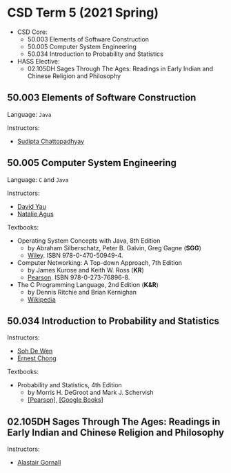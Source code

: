 # CSD Term 5 (2021 Spring)

- CSD Core:
    - 50.003 Elements of Software Construction
    - 50.005 Computer System Engineering
    - 50.034 Introduction to Probability and Statistics
- HASS Elective:
    - 02.105DH Sages Through The Ages: Readings in Early Indian and Chinese Religion and Philosophy

## 50.003 Elements of Software Construction

Language: `Java`

Instructors:

- [Sudipta Chattopadhyay](https://istd.sutd.edu.sg/people/faculty/sudipta-chattopadhyay)

## 50.005 Computer System Engineering

Language: `C` and `Java`

Instructors:

- [David Yau](https://istd.sutd.edu.sg/people/faculty/david-yau)
- [Natalie Agus](https://istd.sutd.edu.sg/people/faculty/natalie-agus)

Textbooks:

- Operating System Concepts with Java, 8th Edition 
    - by Abraham Silberschatz, Peter B. Galvin, Greg Gagne (**SGG**)
    - [Wiley](https://www.wiley.com/en-sg/Operating+System+Concepts+with+Java,+8th+Edition+International+Student+Version-p-9780470398791). ISBN 978-0-470-50949-4.
- Computer Networking: A Top-down Approach, 7th Edition
    - by James Kurose and Keith W. Ross (**KR**)
    - [Pearson](https://www.pearson.com/us/higher-education/program/Kurose-Computer-Networking-A-Top-Down-Approach-7th-Edition/PGM1101673.html). ISBN 978-0-273-76896-8.
- The C Programming Language, 2nd Edition (**K&R**)
    - by Dennis Ritchie and Brian Kernighan
    - [Wikipedia](https://en.wikipedia.org/wiki/The_C_Programming_Language)

## 50.034 Introduction to Probability and Statistics

Instructors:

- [Soh De Wen](https://istd.sutd.edu.sg/people/faculty/soh-de-wen)
- [Ernest Chong](https://istd.sutd.edu.sg/people/faculty/ernest-chong)

Textbooks:

- Probability and Statistics, 4th Edition
    - by Morris H. DeGroot and Mark J. Schervish
    - [[Pearson]](https://www.pearson.com/us/higher-education/program/De-Groot-Probability-and-Statistics-4th-Edition/PGM146802.html), [[Google Books]](https://books.google.com.sg/books/about/Probability_and_statistics.html?id=hIPkngEACAAJ&redir_esc=y)

## 02.105DH Sages Through The Ages: Readings in Early Indian and Chinese Religion and Philosophy

Instructors:

- [Alastair Gornall](https://hass.sutd.edu.sg/faculty/alastair-gornall/)